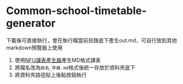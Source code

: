 # Common-school-timetable-generator
下載後可直接執行，會在執行檔當前目錄底下產生out.md，可自行放到其他markdown預覽器上使用
1. 使用[NFU課表產生器](https://github.com/guan4tou2/NFU-school-timetable-generator)產生MD格式課表
2. 將檔名改為`姓名_年級.md`格式後統一存放於資料夾底下
3. 將資料夾路徑貼上後點按鈕執行
